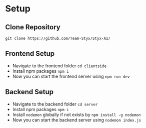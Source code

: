 # Setup
## Clone Repository
```
git clone https://github.com/Team-Styx/Styx-AI/
```

## Frontend Setup
- Navigate to the frontend folder `cd clientside`
- Install npm packages `npm i`
- Now you can start the frontend server using `npm run dev`

## Backend Setup
- Navigate to the backend folder `cd server`
- Install npm packages `npm i`
- Install `nodemon` globally if not exists by `npm install -g nodemon`
- Now you can start the backend server using `nodemon index.js`